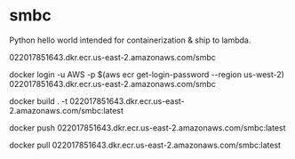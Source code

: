 # smbc

Python hello world intended for containerization & ship to lambda.



022017851643.dkr.ecr.us-east-2.amazonaws.com/smbc


docker login -u AWS -p $(aws ecr get-login-password --region us-west-2) 022017851643.dkr.ecr.us-east-2.amazonaws.com/smbc


docker build . -t 022017851643.dkr.ecr.us-east-2.amazonaws.com/smbc:latest

docker push 022017851643.dkr.ecr.us-east-2.amazonaws.com/smbc:latest

docker pull 022017851643.dkr.ecr.us-east-2.amazonaws.com/smbc:latest